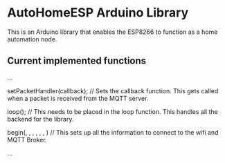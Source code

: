 # AutoHomeESP Arduino Library
This is an Arduino library that enables the ESP8266 to function as a home automation node.

## Current implemented functions
...

setPacketHandler(callback); // Sets the callback function. This gets called when a packet is received from the MQTT server.

loop(); // This needs to be placed in the loop function. This handles all the backend for the library.

begin(<Wifi SSID>, <Wifi Password>, <MQTT Broker IP>, <MQTT Username>, <MQTT Password>, <Device Host Name>, <MQTT Subscribe Topic>) // This sets up all the information to connect to the wifi and MQTT Broker.

...
